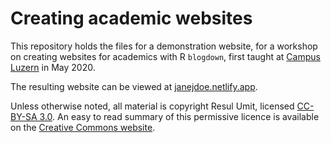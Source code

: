 # Creating academic websites

This repository holds the files for a demonstration website, for a workshop on creating websites for academics with R `blogdown`, first taught at [Campus Luzern](https://www.campus-luzern.ch/) in May 2020.

The resulting website can be viewed at [janejdoe.netlify.app](https://janejdoe.netlify.app/).

Unless otherwise noted, all material is copyright Resul Umit, licensed [CC-BY-SA 3.0](https://github.com/resulumit/workshop_website/blob/master/LICENCE.md). An easy to read summary of this permissive licence is available on the [Creative Commons website](https://creativecommons.org/licenses/by-sa/3.0/).


